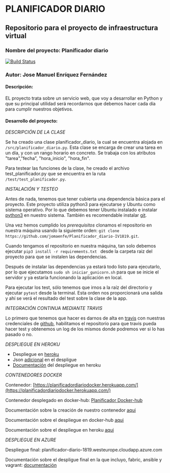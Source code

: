 # PLANIFICADOR DIARIO

## Repositorio para el proyecto de infraestructura virtual

### Nombre del proyecto: Planificador diario

[![Build Status](https://travis-ci.org/jomaenfe/Planificador_diario-IV1819.svg?branch=master)](https://travis-ci.org/jomaenfe/Planificador_diario-IV1819)

### Autor: Jose Manuel Enríquez Fernández

#### Descripción:

EL proyecto trata sobre un servicio web, que voy a desarrollar en Python y que su principal utilidad será recordarnos que debemos hacer cada día para cumplir nuestros objetivos.

#### Desarrollo del proyecto:

 *DESCRIPCIÓN DE LA CLASE*

Se ha creado una clase planificador_diario, la cual se encuentra alojada en `/src/planificador_diario.py`. Esta clase se encarga de crear una tarea en un día, y con un rango horario en concreto. Se trabaja con los atributos "tarea","fecha", "hora_inicio", "hora_fin".

Para testear las funciones de la clase, he creado el archivo test_planificador.py que se encuentra en la ruta `/test/test_planificador.py`.

 *INSTALACIÓN Y TESTEO*

Antes de nada, tenemos que tener cubierta una dependencia básica para el proyecto. Este proyecto utiliza python3 para ejecutarse y Ubuntu como sistema operativo. Por lo que debemos tener Ubuntu instalado e instalar [python3](https://docs.python-guide.org/starting/install3/linux/) en nuestro sistema. También es recomendable instalar [git](https://www.digitalocean.com/community/tutorials/how-to-install-git-on-ubuntu-18-04-quickstart).

Una vez hemos cumplido los *prerequisitos* clonamos el repositorio en nuestra máquina usando la siguiente orden: ` git clone https://github.com/jomaenfe/Planificador_diario-IV1819.git `. 

Cuando tengamos el repositorio en nuestra máquina, tan solo debemos ejecutar `pip3 install -r requirements.txt ` desde la carpeta raiz del proyecto para que se instalen las dependencias.

Después de instalar las dependencias ya estará todo listo para ejecutarlo, por lo que ejecutamos `sudo sh iniciar_gunicorn.sh` para que se inicie el servidor y ya estaría funcionando la aplicación en local. 

Para ejecutar los test, sólo tenemos que irnos a la raíz del directorio y ejecutar `pytest` desde la terminal. Esta orden nos proporcionará una salida y ahí se verá el resultado del test sobre la clase de la app.

*INTEGRACIÓN CONTINUA MEDIANTE TRAVIS*

Lo primero que tenemos que hacer es darnos de alta en [travis](https://travis-ci.org/) con nuestras credenciales de [github](https://github.com/), habilitamos el repositorio para que travis pueda hacer test y obtenemos un log de los mismos donde podremos ver si lo has pasado o no.

*DESPLIEGUE EN HEROKU*

- Despliegue en [heroku](https://planificadordiario.herokuapp.com/)
- Json [adicional](https://planificadordiario.herokuapp.com/status) en el despligue
- [Documentación](https://github.com/jomaenfe/Planificador_diario-IV1819/blob/master/docs/despliegue.md) del despliegue en heroku

*CONTENEDORES DOCKER*

Contenedor: [https://planificadordiariodocker.herokuapp.com/](https://planificadordiariodocker.herokuapp.com/)

Contenedor desplegado en docker-hub: [Planificador Docker-hub](https://hub.docker.com/r/jomaenfe/planificador_diario-iv1819/)

Documentación sobre la creación de nuestro contenedor [aqui](https://github.com/jomaenfe/Planificador_diario-IV1819/blob/master/docs/documentacion_docker.md)

Documentación sobre el despliegue en docker-hub [aqui](https://github.com/jomaenfe/Planificador_diario-IV1819/blob/master/docs/documentacion_dockerhub.md)

Documentación sobre el despliegue en heroku [aqui](https://github.com/jomaenfe/Planificador_diario-IV1819/blob/master/docs/despliegue_docker_heroku.md)

*DESPLIEGUE EN AZURE*

Despliegue final: planificador-diario-1819.westeurope.cloudapp.azure.com

Documentación sobre el despligue final en la que incluyo, fabric, ansible y vagrant: [documentación](https://github.com/jomaenfe/Planificador_diario-IV1819/blob/master/docs/despliegue-azure.md)